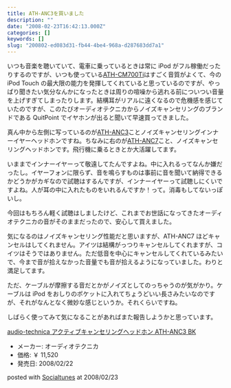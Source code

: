 ```yaml
---
title: ATH-ANC3を買いました
description: ""
date: "2008-02-23T16:42:13.000Z"
categories: []
keywords: []
slug: "200802-ed083d31-fb44-4be4-968a-d287683dd7a1"
---
```


いつも音楽を聴いていて、電車に乗っているときは常に iPod がフル稼働だったりするのですが、いつも使っている[ATH-CM700Ti](http://www.audio-technica.co.jp/products/hp/ath-cm700ti.html)はすごく音質がよくて、今の iPod Touch の最大限の能力を発揮してくれていると思っているのですが、やっぱり聞きたい気分なんかになったときは周りの喧噪から逃れる前についつい音量を上げすぎてしまったりします。結構耳がリアルに遠くなるので危機感を感じていたのですが、このたびオーディオテクニカからノイズキャンセリングのブランドである QuitPoint でイヤホンが出ると聞いて早速買ってきました。

真ん中から左側に写っているのが[ATH-ANC3](http://www.audio-technica.co.jp/products/hp/ath-anc3.html)ことノイズキャンセリングインナーイヤーヘッドホンですね。ちなみに右のが[ATH-ANC7](http://www.audio-technica.co.jp/products/hp/ath-anc7.html)こと、ノイズキャンセリングヘッドホンです。飛行機に乗るときとか大活躍してます。

いままでインナーイヤーって敬遠してたんですよね。中に入れるってなんか嫌だったし。イヤーフォンに限らず、音を鳴らすものは事前に音を聞いて納得できるかどうかがカギなので試聴はするんですが、インナーイヤーって試聴しにくいですよね。人が耳の中に入れたものをいれるんですか！って。消毒もしてないっぽいし。

今回はもちろん軽く試聴はしましたけど、これまでお世話になってきたオーディオテクニカの音がそのままだったので、安心して買えました。

気になるのはノイズキャンセリング性能だと思いますが、ATH-ANC7 ほどキャンセルはしてくれません。アイツは結構がっつりキャンセルしてくれますが、コイツはそうではありません。ただ低音を中心にキャンセルしてくれているみたいで、今まで音が拾えなかった音量でも音が拾えるようになっていました。わりと満足してます。

ただ、ケーブルが摩擦する音だとかがノイズとしてのっちゃうのが気がかり。ケーブルは iPod をおしりのポケットに入れてちょうどいい長さみたいなのですが、それがなんとなく微妙な感じというか。それくらいですね。

しばらく使ってみて気になることがあればまた報告しようかと思っています。

[audio-technica アクティブキャンセリングヘッドホン ATH-ANC3 BK](http://www.amazon.co.jp/exec/obidos/ASIN/B001397820/qli-22/ref=nosim "audio-technica アクティブキャンセリングヘッドホン ATH-ANC3 BK")

- メーカー: オーディオテクニカ
- 価格: ￥ 11,520
- 発売日: 2008/02/22

posted with [Socialtunes](http://socialtunes.net) at 2008/02/23

